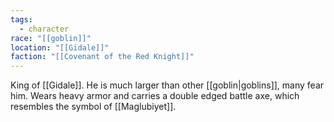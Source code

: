 ```yaml
---
tags:
  - character
race: "[[goblin]]"
location: "[[Gidale]]"
faction: "[[Covenant of the Red Knight]]"
---
```

King of [[Gidale]]. He is much larger than other [[goblin|goblins]], many fear him. Wears heavy armor and carries a double edged battle axe, which resembles the symbol of [[Maglubiyet]].
